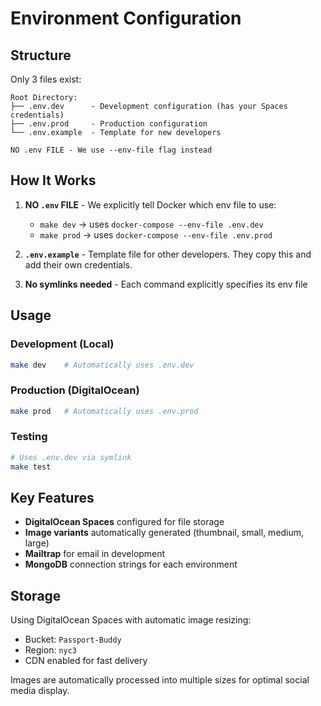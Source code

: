 # Environment Configuration

## Structure

Only 3 files exist:

```
Root Directory:
├── .env.dev      - Development configuration (has your Spaces credentials)
├── .env.prod     - Production configuration  
└── .env.example  - Template for new developers

NO .env FILE - We use --env-file flag instead
```

## How It Works

1. **NO `.env` FILE** - We explicitly tell Docker which env file to use:
   - `make dev` → uses `docker-compose --env-file .env.dev`
   - `make prod` → uses `docker-compose --env-file .env.prod`

2. **`.env.example`** - Template file for other developers. They copy this and add their own credentials.

3. **No symlinks needed** - Each command explicitly specifies its env file

## Usage

### Development (Local)
```bash
make dev    # Automatically uses .env.dev
```

### Production (DigitalOcean)  
```bash
make prod   # Automatically uses .env.prod
```

### Testing
```bash
# Uses .env.dev via symlink
make test
```

## Key Features

- **DigitalOcean Spaces** configured for file storage
- **Image variants** automatically generated (thumbnail, small, medium, large)
- **Mailtrap** for email in development
- **MongoDB** connection strings for each environment

## Storage

Using DigitalOcean Spaces with automatic image resizing:
- Bucket: `Passport-Buddy`
- Region: `nyc3`
- CDN enabled for fast delivery

Images are automatically processed into multiple sizes for optimal social media display.